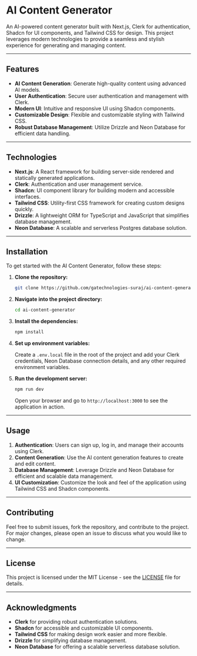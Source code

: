 # AI Content Generator

An AI-powered content generator built with Next.js, Clerk for authentication, Shadcn for UI components, and Tailwind CSS for design. This project leverages modern technologies to provide a seamless and stylish experience for generating and managing content.

---

## Features

- **AI Content Generation**: Generate high-quality content using advanced AI models.
- **User Authentication**: Secure user authentication and management with Clerk.
- **Modern UI**: Intuitive and responsive UI using Shadcn components.
- **Customizable Design**: Flexible and customizable styling with Tailwind CSS.
- **Robust Database Management**: Utilize Drizzle and Neon Database for efficient data handling.

---

## Technologies

- **Next.js**: A React framework for building server-side rendered and statically generated applications.
- **Clerk**: Authentication and user management service.
- **Shadcn**: UI component library for building modern and accessible interfaces.
- **Tailwind CSS**: Utility-first CSS framework for creating custom designs quickly.
- **Drizzle**: A lightweight ORM for TypeScript and JavaScript that simplifies database management.
- **Neon Database**: A scalable and serverless Postgres database solution.

---

## Installation

To get started with the AI Content Generator, follow these steps:

1. **Clone the repository:**

    ```bash
    git clone https://github.com/gatechnologies-suraj/ai-content-generator.git
    ```

2. **Navigate into the project directory:**

    ```bash
    cd ai-content-generator
    ```

3. **Install the dependencies:**

    ```bash
    npm install
    ```

4. **Set up environment variables:**

    Create a `.env.local` file in the root of the project and add your Clerk credentials, Neon Database connection details, and any other required environment variables.

5. **Run the development server:**

    ```bash
    npm run dev
    ```

    Open your browser and go to `http://localhost:3000` to see the application in action.

---

## Usage

1. **Authentication**: Users can sign up, log in, and manage their accounts using Clerk.
2. **Content Generation**: Use the AI content generation features to create and edit content.
3. **Database Management**: Leverage Drizzle and Neon Database for efficient and scalable data management.
4. **UI Customization**: Customize the look and feel of the application using Tailwind CSS and Shadcn components.

---

## Contributing

Feel free to submit issues, fork the repository, and contribute to the project. For major changes, please open an issue to discuss what you would like to change.

---

## License

This project is licensed under the MIT License - see the [LICENSE](LICENSE) file for details.

---

## Acknowledgments

- **Clerk** for providing robust authentication solutions.
- **Shadcn** for accessible and customizable UI components.
- **Tailwind CSS** for making design work easier and more flexible.
- **Drizzle** for simplifying database management.
- **Neon Database** for offering a scalable serverless database solution.
